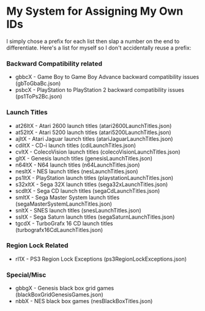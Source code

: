 # My System for Assigning My Own IDs

I simply chose a prefix for each list then slap a number on the end to differentiate. Here's a list for myself so I don't accidentally reuse a prefix:

### Backward Compatibility related

- gbbcX - Game Boy to Game Boy Advance backward compatibility issues (gbToGbaBc.json)
- psbcX - PlayStation to PlayStation 2 backward compatibility issues (ps1ToPs2Bc.json)

### Launch Titles

- at26ltX - Atari 2600 launch titles (atari2600LaunchTitles.json)
- at52ltX - Atari 5200 launch titles (atari5200LaunchTitles.json)
- ajltX - Atari Jaguar launch titles (atariJaguarLaunchTitles.json)
- cdiltX - CD-i launch titles (cdiLaunchTitles.json)
- cvltX - ColecoVision launch titles (colecoVisionLaunchTitles.json)
- gltX - Genesis launch titles (genesisLaunchTitles.json)
- n64ltX - N64 launch titles (n64LaunchTitles.json)
- nesltX - NES launch titles (nesLaunchTitles.json)
- ps1ltX - PlayStation launch titles (playstationLaunchTitles.json)
- s32xltX - Sega 32X launch titles (sega32xLaunchTitles.json)
- scdltX - Sega CD launch titles (segaCdLaunchTitles.json)
- smltX - Sega Master System launch titles (segaMasterSystemLaunchTitles.json)
- snltX - SNES launch titles (snesLaunchTitles.json)
- ssltX - Sega Saturn launch titles (segaSaturnLaunchTitles.json)
- tgcdX - TurboGrafx 16 CD launch titles (turbografx16CdLaunchTitles.json)

### Region Lock Related

- rl1X - PS3 Region Lock Exceptions (ps3RegionLockExceptions.json)

### Special/Misc

- gbbgX - Genesis black box grid games (blackBoxGridGenesisGames.json)
- nbbX - NES black box games (nesBlackBoxTitles.json)
